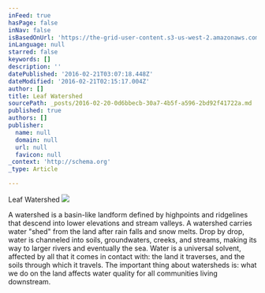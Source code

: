 ```yaml
---
inFeed: true
hasPage: false
inNav: false
isBasedOnUrl: 'https://the-grid-user-content.s3-us-west-2.amazonaws.com/2f6e9fd5-a41d-4081-846c-1a54b289afe9.png'
inLanguage: null
starred: false
keywords: []
description: ''
datePublished: '2016-02-21T03:07:18.448Z'
dateModified: '2016-02-21T02:15:17.004Z'
author: []
title: Leaf Watershed
sourcePath: _posts/2016-02-20-0d6bbecb-30a7-4b5f-a596-2bd92f41722a.md
published: true
authors: []
publisher:
  name: null
  domain: null
  url: null
  favicon: null
_context: 'http://schema.org'
_type: Article

---
```

Leaf Watershed
![](https://the-grid-user-content.s3-us-west-2.amazonaws.com/2f6e9fd5-a41d-4081-846c-1a54b289afe9.png)

A watershed is a basin-like 
landform defined by highpoints and ridgelines that descend into lower 
elevations and stream valleys. A watershed carries water "shed" from 
the land after rain falls and snow melts. Drop by drop, water is 
channeled into soils, groundwaters, creeks, and streams, making its way 
to larger rivers and eventually the sea. Water is a universal solvent, 
affected by all that it comes in contact with: the land it traverses, 
and the soils through which it travels. The important thing about 
watersheds is: what we do on the land affects water quality for all 
communities living downstream.
